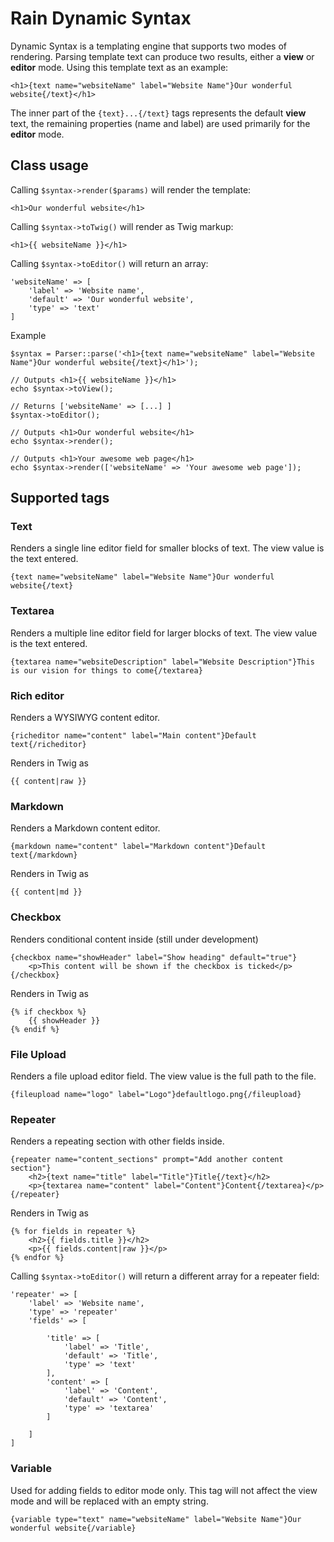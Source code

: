 # Rain Dynamic Syntax

Dynamic Syntax is a templating engine that supports two modes of rendering. Parsing template text can produce two results, either a **view** or **editor** mode. Using this template text as an example:

    <h1>{text name="websiteName" label="Website Name"}Our wonderful website{/text}</h1>

The inner part of the `{text}...{/text}` tags represents the default **view** text, the remaining properties (name and label) are used primarily for the **editor** mode.

## Class usage

Calling `$syntax->render($params)` will render the template:

    <h1>Our wonderful website</h1>

Calling `$syntax->toTwig()` will render as Twig markup:

    <h1>{{ websiteName }}</h1>

Calling `$syntax->toEditor()` will return an array:

    'websiteName' => [
        'label' => 'Website name',
        'default' => 'Our wonderful website',
        'type' => 'text'
    ]

Example

    $syntax = Parser::parse('<h1>{text name="websiteName" label="Website Name"}Our wonderful website{/text}</h1>');

    // Outputs <h1>{{ websiteName }}</h1>
    echo $syntax->toView();

    // Returns ['websiteName' => [...] ]
    $syntax->toEditor();

    // Outputs <h1>Our wonderful website</h1>
    echo $syntax->render();

    // Outputs <h1>Your awesome web page</h1>
    echo $syntax->render(['websiteName' => 'Your awesome web page']);

## Supported tags

### Text

Renders a single line editor field for smaller blocks of text. The view value is the text entered.

    {text name="websiteName" label="Website Name"}Our wonderful website{/text}

### Textarea

Renders a multiple line editor field for larger blocks of text. The view value is the text entered.

    {textarea name="websiteDescription" label="Website Description"}This is our vision for things to come{/textarea}

### Rich editor

Renders a WYSIWYG content editor.

    {richeditor name="content" label="Main content"}Default text{/richeditor}

Renders in Twig as

    {{ content|raw }}

### Markdown

Renders a Markdown content editor.

    {markdown name="content" label="Markdown content"}Default text{/markdown}

Renders in Twig as

    {{ content|md }}

### Checkbox

Renders conditional content inside (still under development)

    {checkbox name="showHeader" label="Show heading" default="true"}
        <p>This content will be shown if the checkbox is ticked</p>
    {/checkbox}

Renders in Twig as

    {% if checkbox %}
        {{ showHeader }}
    {% endif %}

### File Upload

Renders a file upload editor field. The view value is the full path to the file.

    {fileupload name="logo" label="Logo"}defaultlogo.png{/fileupload}

### Repeater

Renders a repeating section with other fields inside.

    {repeater name="content_sections" prompt="Add another content section"}
        <h2>{text name="title" label="Title"}Title{/text}</h2>
        <p>{textarea name="content" label="Content"}Content{/textarea}</p>
    {/repeater}

Renders in Twig as

    {% for fields in repeater %}
        <h2>{{ fields.title }}</h2>
        <p>{{ fields.content|raw }}</p>
    {% endfor %}

Calling `$syntax->toEditor()` will return a different array for a repeater field:

    'repeater' => [
        'label' => 'Website name',
        'type' => 'repeater'
        'fields' => [

            'title' => [
                'label' => 'Title',
                'default' => 'Title',
                'type' => 'text'
            ],
            'content' => [
                'label' => 'Content',
                'default' => 'Content',
                'type' => 'textarea'
            ]

        ]
    ]

### Variable

Used for adding fields to editor mode only. This tag will not affect the view mode and will be replaced with an empty string.

    {variable type="text" name="websiteName" label="Website Name"}Our wonderful website{/variable}
